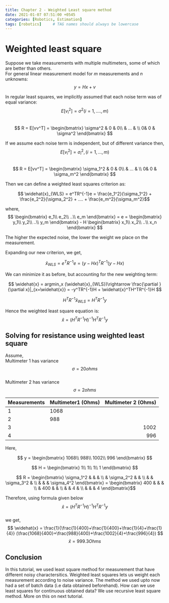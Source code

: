 ```yaml
---
title: Chapter 2 - Weighted Least square method
date: 2021-01-07 07:51:00 +0545
categories: [Robotics, Estimation]
tags: [robotics]     # TAG names should always be lowercase
---
```


# Weighted least square 

Suppose we take measurements with multiple multimeters, some of which are better than others.  
For general linear measurement model for *m* measurements and *n* unknowns:  
$$y = Hx + v$$  

In regular least squares, we implicitly assumed that each noise term was of equal variance:
$$ E[v_i^2] = \sigma ^2  (i = 1,....,m)$$  
$$ R = E[vv^T] = \begin{bmatrix}
\sigma^2 & 0 & 0\\ 
 & ... & \\ 
 0& 0 & \sigma^2
\end{bmatrix} $$

If we assume each noise term is independent, but of different variance then,   
$$ E[v_i^2] = \sigma_i^2, (i = 1,...,m) $$  
$$ R = E[vv^T] = \begin{bmatrix}
\sigma_1^2 & 0 & 0\\ 
 & ... & \\ 
 0& 0 & \sigma_m^2
\end{bmatrix} $$

Then we can define a weighted least squares criterion as:

$$ \widehat{x}_{WLS} = e^TR^{-1}e = \frac{e_1^2}{\sigma_1^2} + \frac{e_2^2}{\sigma_2^2} + .... + \frac{e_m^2}{\sigma_m^2}$$

where,   
$$ \begin{bmatrix}
e_1\\ 
e_2\\ 
..\\ 
e_m
\end{bmatrix} = e = \begin{bmatrix}
y_1\\ 
y_2\\ 
..\\ 
y_m
\end{bmatrix} - H \begin{bmatrix}
x_1\\ 
x_2\\ 
..\\ 
x_n
\end{bmatrix} $$

The higher the expected noise, the lower the weight we place on the measurement. 

Expanding our new criterion, we get,

$$ \widehat{x}_{WLS} = e^TR^{-1}e = (y-Hx)^TR^{-1}(y-Hx) $$

We can minimize it as before, but accounting for the new weighting term:

$$ \widehat{x} = argmin_x (\widehat{x}_{WLS})\rightarrow \frac{\partial }{\partial x}|_{x=\widehat{x}} = -y^TR^{-1}H + \widehat{x}^TH^TR^{-1}H $$

$$ H^TR^{-1}\widehat{x}_{WLS} = H^TR^{-1}y $$

Hence the weighted least square equation is:  
$$ \widehat{x} = (H^TR^{-1}H)^{-1}H^TR^{-1}y $$

## Solving for resistance using weighted least square
Assume,  
Multimeter 1 has variance $$ \sigma = 20 ohms $$  
Multimeter 2 has variance $$ \sigma = 2 ohms $$  

| Measurements                      | Multimeter1 (Ohms)          | Multimeter 2 (Ohms) |
|:-----------------------------|:-----------------|--------:|
| 1          | 1068    |   |
| 2               | 988    |      |
| 3 |  | 1002   |
| 4 |       | 996                 |

Here, 

$$ y = \begin{bmatrix}
1068\\ 
988\\ 
1002\\ 
996
\end{bmatrix} $$  

$$ H = \begin{bmatrix}
1\\ 
1\\ 
1\\ 
1
\end{bmatrix} $$  

$$ R = \begin{bmatrix}
\sigma_1^2 &  &  & \\ 
 & \sigma_2^2 &  & \\ 
 &  & \sigma_3^2 & \\ 
 &  &  & \sigma_4^2
\end{bmatrix} = \begin{bmatrix}
400 &  &  & \\ 
 & 400 &  & \\ 
 &  & 4 & \\ 
 &  &  & 4
\end{bmatrix}$$

Therefore, using formula given below  
$$ \widehat{x} = (H^TR^{-1}H)^{-1}H^TR^{-1}y $$  
we get,  
$$ \widehat{x} = \frac{1}{\frac{1}{400}+\frac{1}{400}+\frac{1}{4}+\frac{1}{4}}  (\frac{1068}{400}+\frac{988}{400}+\frac{1002}{4}+\frac{996}{4}) $$
$$ \widehat{x} = 999.3 Ohms $$

## Conclusion
In this tutorial, we used least square method for measurement that have different noisy charactersitics. Weighted least squares lets us weight each measurement according to noise variance. The method we used upto now had a set of batch data (i.e data obtained beforehand). How can we use least squares for continuous obtained data? We use recursive least square method. More on this on next tutorial. 

